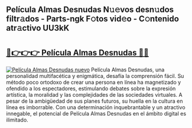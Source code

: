 ## Película Almas Desnudas N𝚞𝚎vos desn𝚞dos filtr𝚊dos - Parts-ngk F𝚘tos vid𝚎o - C𝚘ntenido atr𝚊ctivo UU3kK

# <h2><a href="http://mb9stk.tromn.icu/?c=Pel%c3%adcula+Almas+Desnudas">🔗👉👉👉 Película Almas Desnudas 🔗🔗</a></h2>

[![Película Almas Desnudas nuevo](https://i.imgur.com/pEAQMta.gif)](http://mb9stk.tromn.icu/?c=Pel%c3%adcula+Almas+Desnudas)
Película Almas Desnudas, una personalidad multifacética y enigmática, desafía la comprensión fácil. Su método poco ortodoxo de crear una persona en línea ha magnetizado y ofendido a los espectadores, estimulando debates sobre la expresión artística, la moralidad y las complejidades de las sociedades virtuales. A pesar de la ambigüedad de sus planes futuros, su huella en la cultura en línea es imborrable. Con una determinación inquebrantable y un atractivo innegable, el potencial de Película Almas Desnudas en el ámbito digital es ilimitado.

